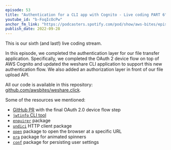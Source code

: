 ```yaml
---
episode: 53
title: "Authentication for a CLI app with Cognito - Live coding PART 6"
youtube_id: "b-FoqIcOcPw"
anchor_fm_link: "https://podcasters.spotify.com/pod/show/aws-bites/episodes/53--Authentication-for-a-CLI-app-with-Cognito---Live-coding-PART-6-e1oinoj"
publish_date: 2022-09-28
---
```


This is our sixth (and last!) live coding stream.

In this episode, we completed the authentication layer for our file transfer application. Specifically, we completed the OAuth 2 device flow on top of AWS Cognito and updated the weshare CLI application to support this new authentication flow. We also added an authorization layer in front of our file upload API.

All our code is available in this repository: [github.com/awsbites/weshare.click](https://github.com/awsbites/weshare.click).


Some of the resources we mentioned:

  - [GitHub PR](https://github.com/awsbites/weshare.click/pull/2) with the final OAuth 2.0 device flow step
  - [`jwtinfo` CLI tool](https://github.com/lmammino/jwtinfo)
  - [`enquirer`](https://npm.im/enquirer) package
  - [`undici`](https://npm.im/undici) HTTP client package
  - [`open`](https://npm.im/open) package to open the browser at a specific URL
  - [`ora`](https://npm.im/ora) package for animated spinners
  - [`conf`](https://npm.im/conf) package for persisting user settings
